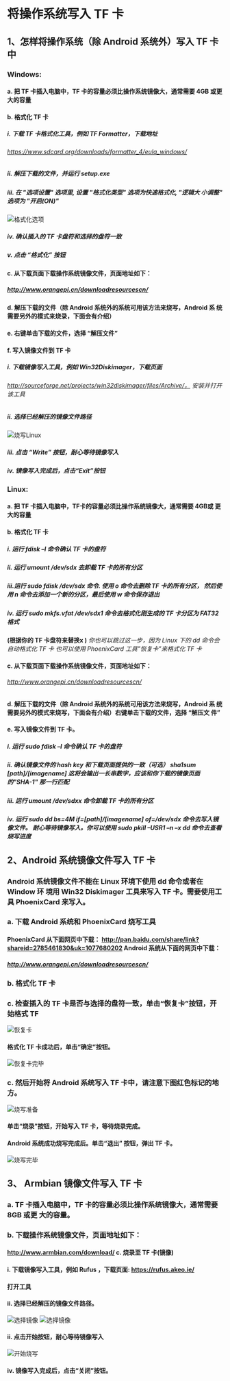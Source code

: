 # 将操作系统写入 TF 卡 #
 
## 1、怎样将操作系统（除 Android  系统外）写入 TF 卡中

### Windows:  
#### a.  把 TF  卡插入电脑中，TF 卡的容量必须比操作系统镜像大，通常需要 4GB 或更大的容量  
#### b.  格式化 TF 卡  
##### i.  下载 TF  卡格式化工具，例如 TF Formatter，下载地址  
###### https://www.sdcard.org/downloads/formatter_4/eula_windows/  
##### ii.  解压下载的文件，并运行 setup.exe  
##### iii. 在 "选项设置" 选项里, 设置 "格式化类型" 选项为快速格式化, "逻辑大 小调整"  选项为 "开启(ON)"  
![格式化选项](amWiki/images/001-01/image001.jpg)
##### iv.  确认插入的 TF 卡盘符和选择的盘符一致
##### v.  点击 “格式化” 按钮  
#### c.  从下载页面下载操作系统镜像文件，页面地址如下：
##### http://www.orangepi.cn/downloadresourcescn/  
#### d. 解压下载的文件（除 Android 系统外的系统可用该方法来烧写，Android 系 统需要另外的模式来烧录，下面会有介绍）
#### e.  右键单击下载的文件，选择 “解压文件”
#### f.  写入镜像文件到 TF 卡
##### i. 下载镜像写入工具，例如 Win32Diskimager，下载页面 
###### http://sourceforge.net/projects/win32diskimager/files/Archive/， 安装并打开该工具
##### ii. 选择已经解压的镜像文件路径
![烧写Linux](amWiki/images/001-01/image004.jpg)
##### iii.  点击 “Write” 按钮，耐心等待镜像写入
##### iv. 镜像写入完成后，点击“Exit”按钮

### Linux:
 
#### a. 把 TF 卡插入电脑中，TF卡的容量必须比操作系统镜像大，通常需要 4GB或 更大的容量
#### b.  格式化 TF  卡
##### i.  运行 fdisk –l  命令确认 TF 卡的盘符
##### ii.  运行 umount /dev/sdx  去卸载 TF 卡的所有分区
##### iii.运行 sudo fdisk /dev/sdx 命令. 使用 o 命令去删除 TF 卡的所有分区， 然后使用 n  命令去添加一个新的分区，最后使用 w  命令保存退出
##### iv.  运行 sudo mkfs.vfat /dev/sdx1  命令去格式化刚生成的 TF 卡分区为 FAT32 格式
__(根据你的 TF  卡盘符来替换x )__
_你也可以跳过这一步，因为 Linux 下的 dd 命令会自动格式化 TF 卡 也可以使用 PhoenixCard 工具”恢复卡”来格式化 TF 卡_
#### c. 从下载页面下载操作系统镜像文件，页面地址如下：
###### http://www.orangepi.cn/downloadresourcescn/
 
#### d. 解压下载的文件（除 Android 系统外的系统可用该方法来烧写，Android 系 统需要另外的模式来烧写，下面会有介绍）右键单击下载的文件，选择 “解压文 件”

#### e.  写入镜像文件到 TF 卡。
##### i. 运行 sudo fdisk –l  命令确认 TF 卡的盘符
##### ii. 确认镜像文件的 hash key 和下载页面提供的一致（可选） sha1sum [path]/[imagename] 这将会输出一长串数字，应该和你下载的镜像页面的"SHA-1" 那一行匹配
##### iii.   运行 umount /dev/sdxx 命令卸载 TF 卡的所有分区
 
##### iv.  运行 sudo dd bs=4M if=[path]/[imagename] of=/dev/sdx 命令去写入镜像文件。 耐心等待镜像写入。你可以使用 sudo pkill –USR1 –n –x dd 命令去查看烧写进度
 
## 2、Android  系统镜像文件写入 TF 卡
 
### Android 系统镜像文件不能在 Linux 环境下使用 dd 命令或者在 Window 环 境用 Win32 Diskimager  工具来写入 TF  卡。需要使用工具 PhoenixCard 来写入。
 
### a.  下载 Android  系统和 PhoenixCard 烧写工具
#### PhoenixCard 从下面网页中下载： http://pan.baidu.com/share/link?shareid=2785461830&uk=1077680202 Android 系统从下面的网页中下载：
##### http://www.orangepi.cn/downloadresourcescn/
### b.  格式化 TF 卡
 
 

 

### c. 检查插入的 TF 卡是否与选择的盘符一致，单击“恢复卡”按钮，开始格式 TF
![恢复卡](amWiki/images/001-01/image006.jpg)
#### 格式化 TF 卡成功后，单击“确定”按钮。
![恢复卡完毕](amWiki/images/001-01/image008.jpg)
### c.    然后开始将 Android  系统写入 TF 卡中，请注意下图红色标记的地方。
![烧写准备](amWiki/images/001-01/image010.jpg)
#### 单击“烧录”按钮，开始写入 TF 卡，等待烧录完成。
 
#### Android  系统成功烧写完成后。单击“退出”  按钮，弹出 TF 卡。
![烧写完毕](amWiki/images/001-01/image012.jpg)
 

## 3、 Armbian 镜像文件写入 TF 卡
 
### a. TF 卡插入电脑中，TF 卡的容量必须比操作系统镜像大，通常需要 8GB 或更 大的容量。
### b.  下载操作系统镜像文件，页面地址如下：
#### http://www.armbian.com/download/ c. 烧录至 TF 卡(镜像)
#### i.  下载镜像写入工具，例如 Rufus ，下载页面:    https://rufus.akeo.ie/
 

#### 打开工具
#### ii.  选择已经解压的镜像文件路径。
![选择镜像](amWiki/images/001-01/image015.png) 
![选择镜像](amWiki/images/001-01/image017.png)
 
 
#### ii. 点击开始按钮，耐心等待镜像写入
![开始烧写](amWiki/images/001-01/image019.png)
#### iv.  镜像写入完成后，点击“关闭”按钮。
